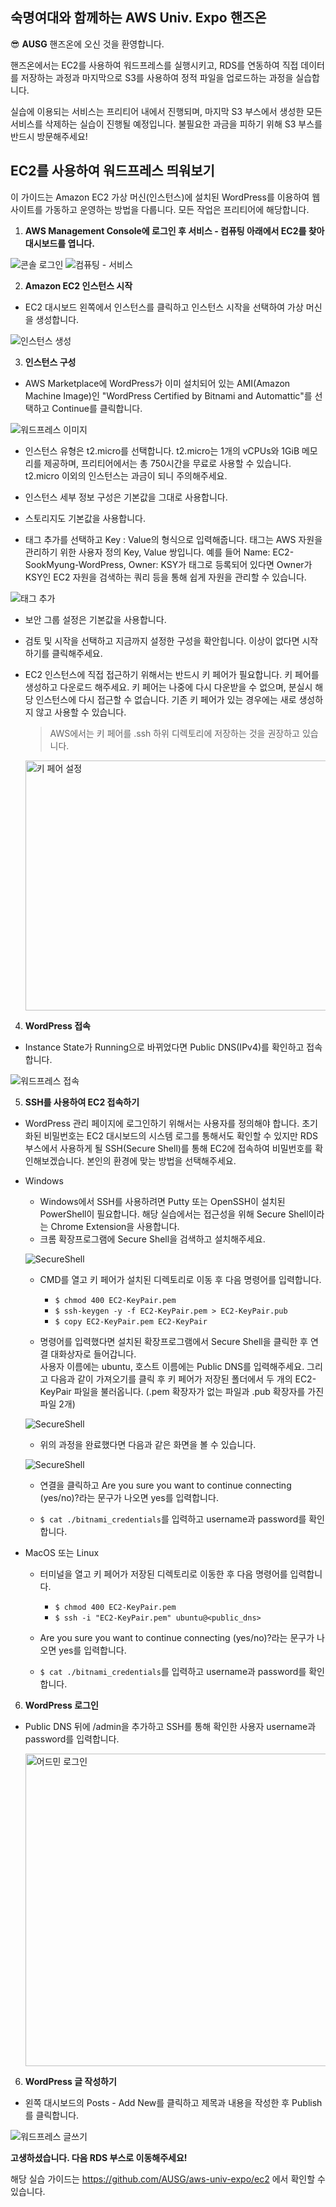 ## 숙명여대와 함께하는 AWS Univ. Expo 핸즈온

😎 **AUSG** 핸즈온에 오신 것을 환영합니다.

핸즈온에서는 EC2를 사용하여 워드프레스를 실행시키고, RDS를 연동하여 직접 데이터를 저장하는 과정과 마지막으로 S3를 사용하여 정적 파일을 업로드하는 과정을 실습합니다.

실습에 이용되는 서비스는 프리티어 내에서 진행되며, 마지막 S3 부스에서 생성한 모든 서비스를 삭제하는 실습이 진행될 예정입니다. 불필요한 과금을 피하기 위해 S3 부스를 반드시 방문해주세요!

## EC2를 사용하여 워드프레스 띄워보기

이 가이드는 Amazon EC2 가상 머신(인스턴스)에 설치된 WordPress를 이용하여 웹사이트를 가동하고 운영하는 방법을 다룹니다.
모든 작업은 프리티어에 해당합니다.

1. **AWS Management Console에 로그인 후 서비스 - 컴퓨팅 아래에서 EC2를 찾아 대시보드를 엽니다.**

![콘솔 로그인](./img/console_login.png)
![컴퓨팅 - 서비스](./img/computing_service.png)

2. **Amazon EC2 인스턴스 시작**

- EC2 대시보드 왼쪽에서 인스턴스를 클릭하고 인스턴스 시작을 선택하여 가상 머신을 생성합니다.

![인스턴스 생성](./img/launch_instance.png)

3. **인스턴스 구성**

- AWS Marketplace에 WordPress가 이미 설치되어 있는 AMI(Amazon Machine Image)인 "WordPress Certified by Bitnami and Automattic"를 선택하고 Continue를 클릭합니다.

![워드프레스 이미지](./img/ami_wordpress.png)

- 인스턴스 유형은 t2.micro를 선택합니다. t2.micro는 1개의 vCPUs와 1GiB 메모리를 제공하며, 프리티어에서는 총 750시간을 무료로 사용할 수 있습니다. t2.micro 이외의 인스턴스는 과금이 되니 주의해주세요.

- 인스턴스 세부 정보 구성은 기본값을 그대로 사용합니다.

- 스토리지도 기본값을 사용합니다.

- 태그 추가를 선택하고 Key : Value의 형식으로 입력해줍니다. 태그는 AWS 자원을 관리하기 위한 사용자 정의 Key, Value 쌍입니다. 예를 들어 Name: EC2-SookMyung-WordPress, Owner: KSY가 태그로 등록되어 있다면 Owner가 KSY인 EC2 자원을 검색하는 쿼리 등을 통해 쉽게 자원을 관리할 수 있습니다.

![태그 추가](./img/add_tag.png)

- 보안 그룹 설정은 기본값을 사용합니다.

- 검토 및 시작을 선택하고 지금까지 설정한 구성을 확안힙니다. 이상이 없다면 시작하기를 클릭해주세요.

- EC2 인스턴스에 직접 접근하기 위해서는 반드시 키 페어가 필요합니다. 키 페어를 생성하고 다운로드 해주세요. 키 페어는 나중에 다시 다운받을 수 없으며, 분실시 해당 인스턴스에 다시 접근할 수 없습니다. 기존 키 페어가 있는 경우에는 새로 생성하지 않고 사용할 수 있습니다.

  > AWS에서는 키 페어를 .ssh 하위 디렉토리에 저장하는 것을 권장하고 있습니다.

  <img src="./img/ec2-keypair.png" alt="키 페어 설정" width="650px" height="400px" />

4. **WordPress 접속**

- Instance State가 Running으로 바뀌었다면 Public DNS(IPv4)를 확인하고 접속합니다.

![워드프레스 접속](./img/ec2-publicip.png)

5. **SSH를 사용하여 EC2 접속하기**

- WordPress 관리 페이지에 로그인하기 위해서는 사용자를 정의해야 합니다. 초기화된 비밀번호는 EC2 대시보드의 시스템 로그를 통해서도 확인할 수 있지만 RDS 부스에서 사용하게 될 SSH(Secure Shell)를 통해 EC2에 접속하여 비밀번호를 확인해보겠습니다. 본인의 환경에 맞는 방법을 선택해주세요.

- Windows

  - Windows에서 SSH를 사용하려면 Putty 또는 OpenSSH이 설치된 PowerShell이 필요합니다. 해당 실습에서는 접근성을 위해 Secure Shell이라는 Chrome Extension을 사용합니다.
  - 크롬 확장프로그램에 Secure Shell을 검색하고 설치해주세요.

  ![SecureShell](./img/extension.png)

  - CMD를 열고 키 페어가 설치된 디렉토리로 이동 후 다음 명령어를 입력합니다.

    - `$ chmod 400 EC2-KeyPair.pem`
    - `$ ssh-keygen -y -f EC2-KeyPair.pem > EC2-KeyPair.pub`
    - `$ copy EC2-KeyPair.pem EC2-KeyPair`

  - 명령어를 입력했다면 설치된 확장프로그램에서 Secure Shell을 클릭한 후 연결 대화상자로 들어갑니다.  
  사용자 이름에는 ubuntu, 호스트 이름에는 Public DNS를 입력해주세요. 그리고 다음과 같이 가져오기를 클릭 후 키 페어가 저장된 폴더에서 두 개의 EC2-KeyPair 파일을 불러옵니다. (.pem 확장자가 없는 파일과 .pub 확장자를 가진 파일 2개)

  ![SecureShell](./img/shell-2.png)

  - 위의 과정을 완료했다면 다음과 같은 화면을 볼 수 있습니다.

  ![SecureShell](./img/shell-1.png)

  - 연결을 클릭하고 Are you sure you want to continue connecting (yes/no)?라는 문구가 나오면 yes를 입력합니다.

  - `$ cat ./bitnami_credentials`를 입력하고 username과 password를 확인합니다.

- MacOS 또는 Linux

  - 터미널을 열고 키 페어가 저장된 디렉토리로 이동한 후 다음 명령어를 입력합니다.

    - `$ chmod 400 EC2-KeyPair.pem`
    - `$ ssh -i "EC2-KeyPair.pem" ubuntu@<public_dns>`

  - Are you sure you want to continue connecting (yes/no)?라는 문구가 나오면 yes를 입력합니다.

  - `$ cat ./bitnami_credentials`를 입력하고 username과 password를 확인합니다.

6. **WordPress 로그인**

- Public DNS 뒤에 /admin을 추가하고 SSH를 통해 확인한 사용자 username과 password를 입력합니다.

  <img src="./img/admin-login.png" alt="어드민 로그인" width="650px" height="500px" />

6. **WordPress 글 작성하기**

- 왼쪽 대시보드의 Posts - Add New를 클릭하고 제목과 내용을 작성한 후 Publish를 클릭합니다.

![워드프레스 글쓰기](./img/wordpress-new.png)

**고생하셨습니다. 다음 RDS 부스로 이동해주세요!**

해당 실습 가이드는 https://github.com/AUSG/aws-univ-expo/ec2 에서 확인할 수 있습니다.
